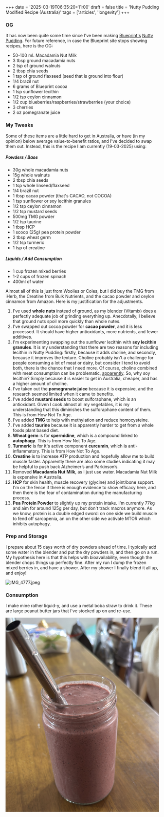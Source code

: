 +++
date = '2025-03-19T06:35:20+11:00'
draft = false
title = 'Nutty Pudding Modified Recipe (Australia)'
tags = ['articles', 'longevity']
+++

### OG

It has now been quite some time since I've been making [Blueprint's](https://protocol.bryanjohnson.com/Step-1-Step-2-Step-3) [Nutty Pudding](https://www.youtube.com/watch?v=8eb_41ZpyOQ). For future reference, in case the Blueprint site stops showing recipes, here is the OG:

- 50-100 mL Macadamia Nut Milk
- 3 tbsp ground macadamia nuts 
- 2 tsp of ground walnuts
- 2 tbsp chia seeds
- 1 tsp of ground flaxseed (seed that is ground into flour)
- 1/4 brazil nut
- 6 grams of Blueprint cocoa 
- 1 tsp sunflower lecithin
- 1/2 tsp ceylon cinnamon
- 1/2 cup blueberries/raspberries/strawberries (your choice)
- 3 cherries
- 2 oz pomegranate juice

### My Tweaks

Some of these items are a little hard to get in Australia, or have (in my opinion) below average value-to-benefit ratios, and I've decided to swap them out. Instead, this is the recipe I am currently (19-03-2025) using:

##### Powders / Base

- 30g whole macadamia nuts
- 15g whole walnuts
- 2 tbsp chia seeds
- 1 tsp whole linseed/flaxseed
- 1/4 brazil nut
- 1 tbsp cacao powder (that's CACAO, not COCOA)
- 1 tsp sunflower or soy lecithin granules
- 1/2 tsp ceylon cinnamon
- 1/2 tsp mustard seeds
- 500mg TMG powder
- 1/2 tsp taurine
- 1 tbsp HCP
- 1 scoop (25g) pea protein powder
- 2 tbsp wheat germ
- 1/2 tsp turmeric
- 1 tsp of creatine

##### Liquids / Add Consumption

- 1 cup frozen mixed berries
- 1-2 cups of frozen spinach
- 400ml of water

Almost all of this is just from Woolies or Coles, but I did buy the TMG from iHerb, the Creatine from Bulk Nutrients, and the cacao powder and ceylon cinnamon from Amazon. Here is my justification for the adjustments.

1. I've used **whole nuts** instead of ground, as my blender (Vitamix) does a perfectly adequate job of grinding everything up. Anecdotally, I believe that ground nuts spoil more quickly than whole nutes.
2. I've swapped out cocoa powder for **cacao powder**, and it is less processed. It should have higher antioxidants, more nutrients, and fewer additives.
3. I'm experimenting swapping out the sunflower lecithin with **soy lecithin granules**. It is my understanding that there are two reasons for including lecithin in Nutty Pudding: firstly, because it adds choline, and secondly, because it improves the texture. Choline probably isn't a challenge for people consuming a lot of meat or dairy, but consider I tend to avoid both, there is the chance that I need more. Of course, choline combined with meat consumption can be problematic, [apparently](https://nutritionfacts.org/video/carnitine-choline-cancer-and-cholesterol-the-tmao-connection/). So, why soy lecithin? Simply because it is easier to get in Australia, cheaper, and has a higher amount of choline.
4. I've taken out the **pomegranate juice** because it is expensive, and the research seemed limited when it came to benefits.
5. I've added **mustard seeds** to boost sulforaphane, which is an antioxidant. Given I cook almost all my vegetables, it is my understanding that this diminishes the sulforaphane content of them. This is from How Not To Age.
6. I've added **TMG** to help with methylation and reduce homocysteine.
7. I've added **taurine** because it is apparently harder to get from a whole foods plant based diet.
8. **Wheat germ** is for **spermidine**, which is a compound linked to **autophagy**. This is from How Not To Age.
9. **Turmeric** is for it's active component **curcumin**, which is anti-inflammatory. This is from How Not To Age.
10. **Creatine** is to increase ATP production and hopefully allow me to build muscle faster. Apparently there are also some studies indicating it may be helpful to push back Alzheimer’s and Parkinson’s.
11. Removed **Macadamia Nut Milk**, as I just use water. Macadamia Nut Milk is expensive in Australia.
12. **HCP** for skin health, muscle recovery (glycine) and joint/bone support. I'm on the fence if there is enough evidence to show efficacy here, and then there is the fear of contamination during the manufacturing process.
13. **Pea Protein Powder** to slightly up my protein intake. I'm currently 77kg and aim for around 125g per day, but don't track macros anymore. As we know, protein is a double edged sword: on one side we build muscle to fend off sarcopenia, an on the other side we activate MTOR which inhibits autophagy.

### Prep and Storage

I prepare about 15 days worth of dry powders ahead of time. I typically add some water in the blender and put the dry powders in, and then go on a run. My hypothesis here is that this helps with bioavailability, even though the blender chops things up perfectly fine. After my run I dump the frozen mixed berries in, and have a shower. After my shower I finally blend it all up, and enjoy!

![IMG_4777.jpeg](IMG_4777.jpeg)

### Consumption

I make mine rather liquid-y, and use a metal boba straw to drink it. These are large peanut butter jars that I've stocked up on and re-use.

![](0867C9DA-7505-4231-A9DF-6F53505297B1_1_201_a.jpeg)
